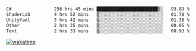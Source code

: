 <!--START_SECTION:waka-->

```txt
C#                256 hrs 45 mins ███████████████████████▒░   93.89 %
ShaderLab         4 hrs 52 mins   ▒░░░░░░░░░░░░░░░░░░░░░░░░   01.78 %
UnityYaml         3 hrs 42 mins   ▒░░░░░░░░░░░░░░░░░░░░░░░░   01.36 %
Other             2 hrs 35 mins   ▒░░░░░░░░░░░░░░░░░░░░░░░░   00.95 %
Text              2 hrs 33 mins   ▒░░░░░░░░░░░░░░░░░░░░░░░░   00.93 %
```

<!--END_SECTION:waka-->
[![wakatime](https://wakatime.com/badge/user/6c2f442e-41b4-42e3-bc06-d5d8203ad1da.svg)](https://wakatime.com/@6c2f442e-41b4-42e3-bc06-d5d8203ad1da)
